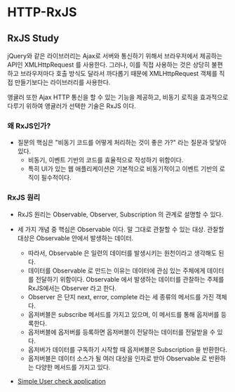 # HTTP-RxJS

## RxJS Study

jQuery와 같은 라이브러리는 Ajax로 서버와 통신하기 위해서 브라우저에서 제공하는 API인 XMLHttpRequest 를 사용한다.
그러나, 이를 직접 사용하는 것은 상당히 불편하고 브라우저마다 호출 방식도 달라서 까다롭기 때문에 XMLHttpRequest 객체를 직접 만들기보다는 라이브러리를 사용한다.


앵귤러 또한 Ajax HTTP 통신을 할 수 있는 기능을 제공하고, 비동기 로직을 효과적으로 다루기 위하여 앵귤러가 선택한 기술은 RxJS 이다.

### 왜 RxJS인가?
- 질문의 핵심은 "비동기 코드를 어떻게 처리하는 것이 좋은 가?" 라는 질문과 맞닿아 있다.
  - 비동기, 이벤트 기반의 코드를 효율적으로 작성하기 위함이다.
  - 특히 UI가 있는 웹 애플리케이션은 기본적으로 비동기적이고 이벤트 기반의 로직이 필수적이다.

### RxJS 원리
- RxJS 원리는 Observable, Observer, Subscription 의 관계로 설명할 수 있다.
- 세 가지 개념 중 핵심은 Observable 이다. 말 그대로 관찰할 수 있는 대상. 관찰할 대상은 Observable 안에서 발생하는 데이터.
  - 따라서, Observable 은 일련의 데이터를 발생시키는 원천이라고 생각해도 된다.
  - 데이터를 Observable 로 만드는 이유는 데이터에 관심 있는 주체에게 데이터를 전달하기 위함이다. Observable 에서 발생하는 데이터를 관찰하는 주체를 RxJS에서는 Observer 라고 한다. 
  - Observer 은 단지 next, error, complete 라는 세 종류의 메서드를 가진 객체다.
  - 옵저버블은 subscribe 메서드를 가지고 있으며, 이 메서드를 통해 옵저버를 등록한다.
  - 옵저버블에 옵저버를 등록하면 옵저버블이 전달하는 데이터를 전달받을 수 있다.
  - 옵저버가 데이터를 구독하기 시작할 때 옵저버블은 Subscription 을 반환한다.
  - 옵저버블은 데이터 소스가 될 여러 대상을 인자로 받아 Observable 로 반환하는 다양한 메서드를 가지고 있다.

- [Simple User check application](./contacts-manager)
